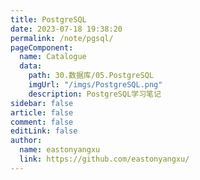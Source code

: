 ```yaml
---
title: PostgreSQL
date: 2023-07-18 19:38:20
permalink: /note/pgsql/
pageComponent:
  name: Catalogue
  data:
    path: 30.数据库/05.PostgreSQL
    imgUrl: "/imgs/PostgreSQL.png"
    description: PostgreSQL学习笔记
sidebar: false
article: false
comment: false
editLink: false
author:
  name: eastonyangxu
  link: https://github.com/eastonyangxu/
---
```

